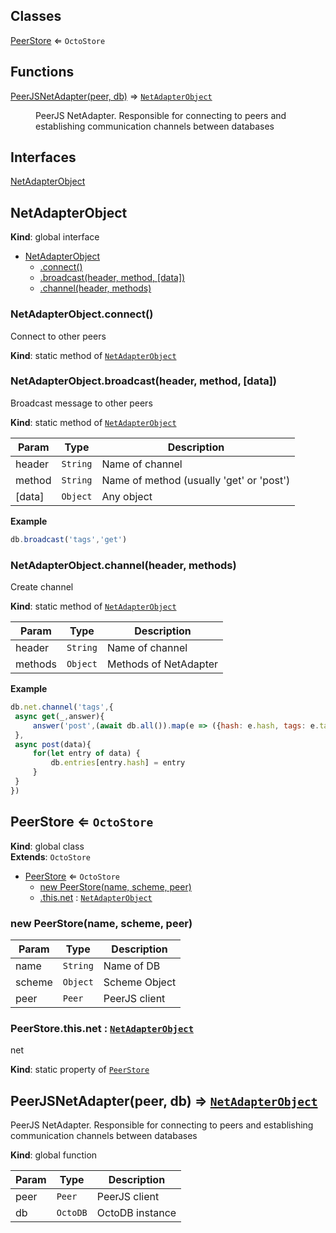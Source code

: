 ## Classes

<dl>
<dt><a href="#PeerStore">PeerStore</a> ⇐ <code>OctoStore</code></dt>
<dd></dd>
</dl>

## Functions

<dl>
<dt><a href="#PeerJSNetAdapter">PeerJSNetAdapter(peer, db)</a> ⇒ <code><a href="#NetAdapterObject">NetAdapterObject</a></code></dt>
<dd><p>PeerJS NetAdapter.
Responsible for connecting to peers and establishing communication channels between databases</p>
</dd>
</dl>

## Interfaces

<dl>
<dt><a href="#NetAdapterObject">NetAdapterObject</a></dt>
<dd></dd>
</dl>

<a name="NetAdapterObject"></a>

## NetAdapterObject
**Kind**: global interface  

* [NetAdapterObject](#NetAdapterObject)
    * [.connect()](#NetAdapterObject.connect)
    * [.broadcast(header, method, [data])](#NetAdapterObject.broadcast)
    * [.channel(header, methods)](#NetAdapterObject.channel)

<a name="NetAdapterObject.connect"></a>

### NetAdapterObject.connect()
Connect to other peers

**Kind**: static method of [<code>NetAdapterObject</code>](#NetAdapterObject)  
<a name="NetAdapterObject.broadcast"></a>

### NetAdapterObject.broadcast(header, method, [data])
Broadcast message to other peers

**Kind**: static method of [<code>NetAdapterObject</code>](#NetAdapterObject)  

| Param | Type | Description |
| --- | --- | --- |
| header | <code>String</code> | Name of channel |
| method | <code>String</code> | Name of method (usually 'get' or 'post') |
| [data] | <code>Object</code> | Any object |

**Example**  
```js
db.broadcast('tags','get')
```
<a name="NetAdapterObject.channel"></a>

### NetAdapterObject.channel(header, methods)
Create channel

**Kind**: static method of [<code>NetAdapterObject</code>](#NetAdapterObject)  

| Param | Type | Description |
| --- | --- | --- |
| header | <code>String</code> | Name of channel |
| methods | <code>Object</code> | Methods of NetAdapter |

**Example**  
```js
db.net.channel('tags',{ async get(_,answer){     answer('post',(await db.all()).map(e => ({hash: e.hash, tags: e.tags}))) }, async post(data){     for(let entry of data) {         db.entries[entry.hash] = entry     } }})
```
<a name="PeerStore"></a>

## PeerStore ⇐ <code>OctoStore</code>
**Kind**: global class  
**Extends**: <code>OctoStore</code>  

* [PeerStore](#PeerStore) ⇐ <code>OctoStore</code>
    * [new PeerStore(name, scheme, peer)](#new_PeerStore_new)
    * [.this.net](#PeerStore.this.net) : [<code>NetAdapterObject</code>](#NetAdapterObject)

<a name="new_PeerStore_new"></a>

### new PeerStore(name, scheme, peer)

| Param | Type | Description |
| --- | --- | --- |
| name | <code>String</code> | Name of DB |
| scheme | <code>Object</code> | Scheme Object |
| peer | <code>Peer</code> | PeerJS client |

<a name="PeerStore.this.net"></a>

### PeerStore.this.net : [<code>NetAdapterObject</code>](#NetAdapterObject)
net

**Kind**: static property of [<code>PeerStore</code>](#PeerStore)  
<a name="PeerJSNetAdapter"></a>

## PeerJSNetAdapter(peer, db) ⇒ [<code>NetAdapterObject</code>](#NetAdapterObject)
PeerJS NetAdapter.Responsible for connecting to peers and establishing communication channels between databases

**Kind**: global function  

| Param | Type | Description |
| --- | --- | --- |
| peer | <code>Peer</code> | PeerJS client |
| db | <code>OctoDB</code> | OctoDB instance |

